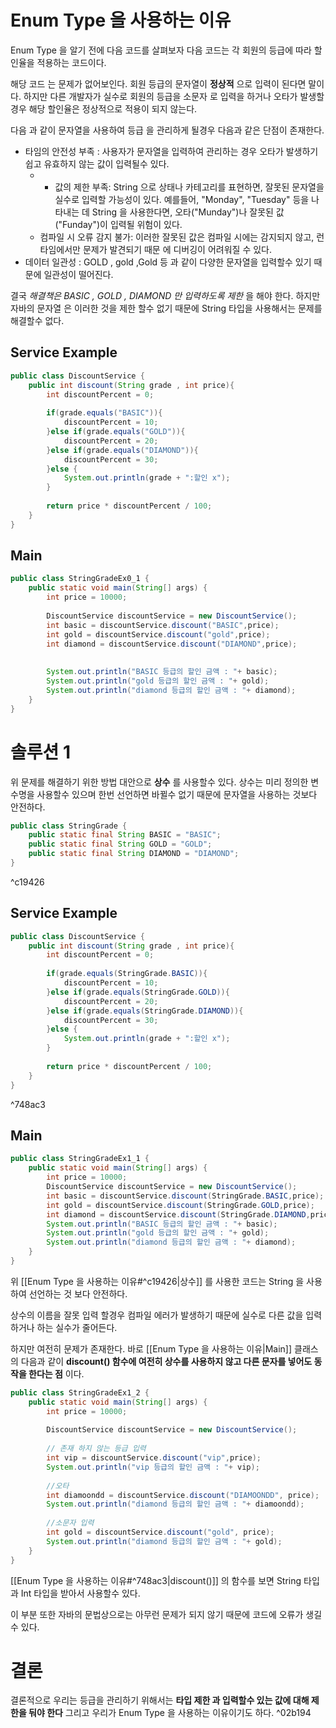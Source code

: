 # Enum Type 을 사용하는 이유 

Enum Type 을 알기 전에 다음 코드를 살펴보자 다음 코드는 각 회원의 등급에 따라 할인율을 적용하는 코드이다.  

해당 코드 는 문제가 없어보인다. 회원 등급의 문자열이 **정상적** 으로 입력이 된다면 말이다. 
하지만 다른 개발자가 실수로 회원의 등급을 소문자 로 입력을 하거나 오타가 발생할 경우 해당 할인율은 정상적으로 적용이 되지 않는다. 

다음 과 같이 문자열을 사용하여 등급 을 관리하게 될경우 다음과 같은 단점이 존재한다.

* 타임의 안전성 부족 : 사용자가 문자열을 입력하여 관리하는 경우 오타가 발생하기 쉽고 유효하지 않는 값이 입력될수 있다.
	* * 값의 제한 부족: String 으로 상태나 카테고리를 표현하면, 잘못된 문자열을 실수로 입력할 가능성이 있다. 예를들어, "Monday", "Tuesday" 등을 나타내는 데 String 을 사용한다면, 오타("Munday")나 잘못된 값 ("Funday")이 입력될 위험이 있다.
	* 컴파일 시 오류 감지 불가: 이러한 잘못된 값은 컴파일 시에는 감지되지 않고, 런타임에서만 문제가 발견되기 때문 에 디버깅이 어려워질 수 있다.
* 데이터 일관성 : GOLD , gold ,Gold 등 과 같이 다양한 문자열을 입력할수 있기 때문에 일관성이 떨어진다.

결국 *해결책은 BASIC ,  GOLD , DIAMOND 만 입력하도록 제한* 을 해야 한다. 하지만 자바의 문자열 은 이러한 것을 제한 할수 없기 때문에 String 타입을 사용해서는 문제를 해결할수 없다.

## Service Example 

``` java
public class DiscountService {  
    public int discount(String grade , int price){  
        int discountPercent = 0;  
  
        if(grade.equals("BASIC")){  
            discountPercent = 10;  
        }else if(grade.equals("GOLD")){  
            discountPercent = 20;  
        }else if(grade.equals("DIAMOND")){  
            discountPercent = 30;  
        }else {  
            System.out.println(grade + ":할인 x");  
        }  
  
        return price * discountPercent / 100;  
    }  
}
```

## Main 

``` java
public class StringGradeEx0_1 {  
    public static void main(String[] args) {  
        int price = 10000;  
  
        DiscountService discountService = new DiscountService();  
        int basic = discountService.discount("BASIC",price);  
        int gold = discountService.discount("gold",price);  
        int diamond = discountService.discount("DIAMOND",price);  
  
  
        System.out.println("BASIC 등급의 할인 금액 : "+ basic);  
        System.out.println("gold 등급의 할인 금액 : "+ gold);  
        System.out.println("diamond 등급의 할인 금액 : "+ diamond);  
    }  
}
```


# 솔루션 1 

위 문제를 해결하기 위한 방법 대안으로 **상수** 를 사용할수 있다. 상수는 미리 정의한 변수명을 사용할수 있으며 한번 선언하면 바뀔수 없기 때문에 문자열을 사용하는 것보다 안전하다.

``` java
public class StringGrade {  
    public static final String BASIC = "BASIC";  
    public static final String GOLD = "GOLD";  
    public static final String DIAMOND = "DIAMOND";  
}
```

^c19426

## Service Example

``` java
public class DiscountService {  
    public int discount(String grade , int price){  
        int discountPercent = 0;  
  
        if(grade.equals(StringGrade.BASIC)){  
            discountPercent = 10;  
        }else if(grade.equals(StringGrade.GOLD)){  
            discountPercent = 20;  
        }else if(grade.equals(StringGrade.DIAMOND)){  
            discountPercent = 30;  
        }else {  
            System.out.println(grade + ":할인 x");  
        }  
  
        return price * discountPercent / 100;  
    }  
}
```

^748ac3

## Main

``` java
public class StringGradeEx1_1 {  
    public static void main(String[] args) {  
        int price = 10000;  
        DiscountService discountService = new DiscountService();  
        int basic = discountService.discount(StringGrade.BASIC,price);  
        int gold = discountService.discount(StringGrade.GOLD,price);  
        int diamond = discountService.discount(StringGrade.DIAMOND,price);  
        System.out.println("BASIC 등급의 할인 금액 : "+ basic);  
        System.out.println("gold 등급의 할인 금액 : "+ gold);  
        System.out.println("diamond 등급의 할인 금액 : "+ diamond);  
    }  
}
```


위 [[Enum Type 을 사용하는 이유#^c19426|상수]] 를 사용한 코드는 String 을 사용하여 선언하는 것 보다 안전하다. 

상수의 이름을 잘못 입력 할경우 컴파일 에러가 발생하기 때문에 실수로 다른 값을 입력하거나 하는 실수가 줄어든다.

하지만 여전히 문제가 존재한다. 바로 [[Enum Type 을 사용하는 이유|Main]] 클래스 의 다음과 같이 **discount() 함수에 여전히 상수를 사용하지 않고 다른 문자를 넣어도 동작을 한다는 점** 이다.

``` java 
public class StringGradeEx1_2 {  
    public static void main(String[] args) {  
        int price = 10000;  
  
        DiscountService discountService = new DiscountService();  
  
        // 존재 하지 않는 등급 입력  
        int vip = discountService.discount("vip",price);  
        System.out.println("vip 등급의 할인 금액 : "+ vip);  
  
        //오타  
        int diamoondd = discountService.discount("DIAMOONDD", price);  
        System.out.println("diamond 등급의 할인 금액 : "+ diamoondd);  
  
        //소문자 입력  
        int gold = discountService.discount("gold", price);  
        System.out.println("diamond 등급의 할인 금액 : "+ gold);  
    }  
}
```

[[Enum Type 을 사용하는 이유#^748ac3|discount()]] 의 함수를 보면 String 타입 과 Int 타입을 받아서 사용할수 있다. 

이 부분 또한 자바의 문법상으로는 아무런 문제가 되지 않기 때문에 코드에 오류가 생길수 있다.

# 결론

결론적으로 우리는 등급을 관리하기 위해서는 **타입 제한 과 입력할수 있는 값에 대해 제한을 둬야 한다** 그리고 우리가 Enum Type  을 사용하는 이유이기도 하다. ^02b194